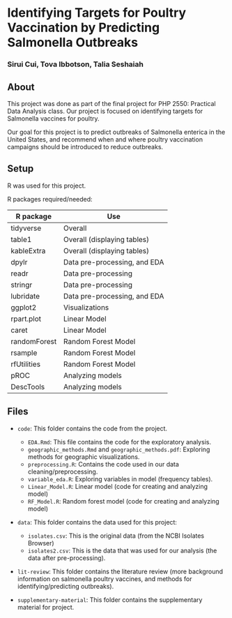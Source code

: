 # Identifying Targets for Poultry Vaccination by Predicting Salmonella Outbreaks

### Sirui Cui, Tova Ibbotson, Talia Seshaiah


## About 
This project was done as part of the final project for PHP 2550: Practical Data Analysis class. Our project is focused on identifying targets for Salmonella vaccines for poultry.

Our goal for this project is to predict outbreaks of Salmonella enterica in the United States, and recommend when and where poultry vaccination campaigns should be introduced to reduce outbreaks. 

## Setup 

R was used for this project.

R packages required/needed:

| R package | Use |
| ------------- | ------------- |
| tidyverse  | Overall  |
| table1 | Overall (displaying tables) |
| kableExtra | Overall (displaying tables) | 
| dpylr | Data pre-processing, and EDA |
| readr | Data pre-processing |
| stringr | Data pre-processing |
| lubridate | Data pre-processing, and EDA | 
| ggplot2 | Visualizations |
| rpart.plot | Linear Model |
| caret | Linear Model |
| randomForest | Random Forest Model |
| rsample | Random Forest Model |
| rfUtilities | Random Forest Model |
| pROC | Analyzing models |
| DescTools | Analyzing models |


## Files

- `code`: This folder contains the code from the project. 
  -  `EDA.Rmd`: This file contains the code for the exploratory analysis.
  -  `geographic_methods.Rmd` and `geographic_methods.pdf`: Exploring methods for geographic visualizations.
  - `preprocessing.R`: Contains the code used in our data cleaning/preprocessing.
  - `variable_eda.R`: Exploring variables in model (frequency tables). 
  - `Linear_Model.R`: Linear model (code for creating and analyzing model)
  - `RF_Model.R`: Random forest model (code for creating and analyzing model)

- `data`: This folder contains the data used for this project:
  - `isolates.csv`: This is the original data (from the NCBI Isolates Browser) 
  - `isolates2.csv`: This is the data that was used for our analysis (the data after pre-processing). 

- `lit-review`: This folder contains the literature review (more background information on salmonella poultry vaccines, and methods for identifying/predicting outbreaks). 

- `supplementary-material`: This folder contains the supplementary material for project.
